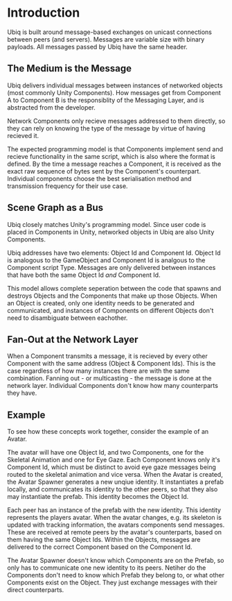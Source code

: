 # Introduction

Ubiq is built around message-based exchanges on unicast connections between peers (and servers). Messages are variable size with binary payloads. All messages passed by Ubiq have the same header.

## The Medium is the Message

Ubiq delivers individual messages between instances of networked objects (most commonly Unity Components). How messages get from Component A to Component B is the responsiblity of the Messaging Layer, and is abstracted from the developer.

Network Components only recieve messages addressed to them directly, so they can rely on knowing the type of the message by virtue of having recieved it.

The expected programming model is that Components implement send and recieve functionality in the same script, which is also where the format is defined. By the time a message reaches a Component, it is received as the exact raw sequence of bytes sent by the Component's counterpart. Individual components choose the best serialisation method and transmission frequency for their use case.

## Scene Graph as a Bus

Ubiq closely matches Unity's programming model. Since user code is placed in Components in Unity, networked objects in Ubiq are also Unity Components.

Ubiq addresses have two elements: Object Id and Component Id. Object Id is analogous to the GameObject and Component Id is analgous to the Component script Type. Messages are only delivered between instances that have both the same Object Id *and* Component Id.

This model allows complete seperation between the code that spawns and destroys Objects and the Components that make up those Objects. When an Object is created, only one identity needs to be generated and communicated, and instances of Components on different Objects don't need to disambiguate between eachother.

## Fan-Out at the Network Layer

When a Component transmits a message, it is recieved by every other Component with the same address (Object & Component Ids). This is the case regardless of how many instances there are with the same combination. Fanning out - or multicasting - the message is done at the network layer. Individual Components don't know how many counterparts they have.


## Example

To see how these concepts work together, consider the example of an Avatar.

The avatar will have one Object Id, and two Components, one for the Skeletal Animation and one for Eye Gaze. Each Component knows only it's Component Id, which must be distinct to avoid eye gaze messages being routed to the skeletal animation and vice versa. When the Avatar is created, the Avatar Spawner generates a new unqiue identity. It instantiates a prefab locally, and communicates its identity to the other peers, so that they also may instantiate the prefab. This identity becomes the Object Id.

Each peer has an instance of the prefab with the new identity. This identity represents the players avatar. When the avatar changes, e.g. its skeleton is updated with tracking information, the avatars components send messages. These are received at remote peers by the avatar's counterparts, based on them having the same Object Ids. Within the Objects, messages are delivered to the correct Component based on the Component Id.

The Avatar Spawner doesn't know which Components are on the Prefab, so only has to communicate one new identity to its peers. Netiher do the Components don't need to know which Prefab they belong to, or what other Components exist on the Object. They just exchange messages with their direct counterparts.




